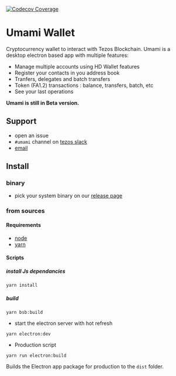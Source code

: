 [![Codecov Coverage](https://img.shields.io/codecov/c/gitlab/nomadic-labs/ref-wallet/coverage.svg?style=flat-square)](https://codecov.io/gl/nomadic-labs/ref-wallet/)

Umami Wallet
===========================================================================

Cryptocurrency wallet to interact with Tezos Blockchain.
Umami is a desktop electron based app with multiple features:

- Manage multiple accounts using HD Wallet features
- Register your contacts in you address book
- Tranfers, delegates and batch transfers
- Token (FA1.2) transactions : balance, transfers, batch, etc
- See your last operations

__Umami is still in Beta version.__

## Support

- open an issue
- `#umami` channel on [tezos slack](https://tezos-dev.slack.com)
- [email](mailto:incoming+nomadic-labs-umami-wallet-umami-20392089-issue-@incoming.gitlab.com)

## Install

### binary

- pick your system binary on our [release page](https://gitlab.com/nomadic-labs/umami-wallet/umami/-/releases)

### from sources

#### Requirements

* [node](https://nodejs.org)
* [yarn](https://yarnpkg.com)

#### Scripts

##### install Js dependancies

```
yarn install
```

##### build

```
yarn bsb:build
```

* start the electron server with hot refresh

```
yarn electron:dev
```

* Production script

```
yarn run electron:build
```

Builds the Electron app package for production to the `dist` folder.
